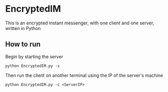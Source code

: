 # EncryptedIM
This is an encrypted instant messenger, with one client and one server, written in Python

## How to run

Begin by starting the server

~~~~
python EncryptedIM.py -s
~~~~

Then run the client on another terminal using the IP of the server's machine

~~~~
python EncryptedIM.py -c <ServerIP>
~~~~
